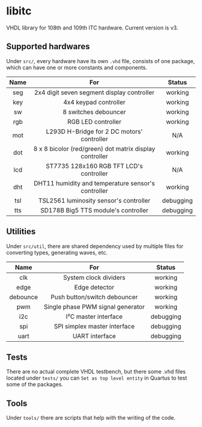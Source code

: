 # libitc

VHDL library for 108th and 109th ITC hardware. Current version is v3.

## Supported hardwares

Under `src/`, every hardware have its own `.vhd` file, consists of one package, which can have one or more constants and components.

| Name  |                           For                           |  Status   |
| :---: | :-----------------------------------------------------: | :-------: |
|  seg  |       2x4 digit seven segment display controller        |  working  |
|  key  |                  4x4 keypad controller                  |  working  |
|  sw   |                  8 switches debouncer                   |  working  |
|  rgb  |                   RGB LED controller                    |  working  |
|  mot  |       L293D H-Bridge for 2 DC motors' controller        |    N/A    |
|  dot  | 8 x 8 bicolor (red/green) dot matrix display controller |  working  |
|  lcd  |         ST7735 128x160 RGB TFT LCD's controller         |    N/A    |
|  dht  |   DHT11 humidity and temperature sensor's controller    |  working  |
|  tsl  |         TSL2561 luminosity sensor's controller          | debugging |
|  tts  |           SD178B Big5 TTS module's controller           | debugging |

## Utilities

Under `src/util`, there are shared dependency used by multiple files for converting types, generating waves, etc.

|   Name   |                For                |  Status   |
| :------: | :-------------------------------: | :-------: |
|   clk    |       System clock dividers       |  working  |
|   edge   |           Edge detector           |  working  |
| debounce |   Push button/switch debouncer    |  working  |
|   pwm    | Single phase PWM signal generator |  working  |
|   i2c    |       I²C master interface        | debugging |
|   spi    |   SPI simplex master interface    | debugging |
|   uart   |          UART interface           | debugging |

## Tests

There are no actual complete VHDL testbench, but there some .vhd files located under `tests/` you can `Set as top level entity` in Quartus to test some of the packages.

## Tools

Under `tools/` there are scripts that help with the writing of the code.
